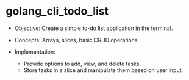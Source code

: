 # golang_cli_todo_list

* Objective: Create a simple to-do list application in the terminal.
* Concepts: Arrays, slices, basic CRUD operations.
* Implementation:

    * Provide options to add, view, and delete tasks.
    * Store tasks in a slice and manipulate them based on user input.